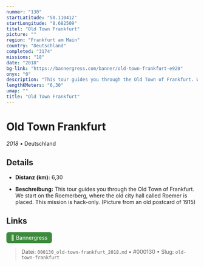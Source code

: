 ```yaml
---
nummer: "130"
startLatitude: "50.110412"
startLongitude: "8.682509"
titel: "Old Town Frankfurt"
picture: ""
region: "Frankfurt am Main"
country: "Deutschland"
completed: "3174"
missions: "18"
date: "2018"
bg-link: "https://bannergress.com/banner/old-town-frankfurt-e920"
onyx: "0"
description: "This tour guides you through the Old Town of Frankfurt. We start on the Roemerberg, where the old city hall called Roemer is placed. This mission is hack-only.\n(Picture from an old postcard of 1915)"
lengthKMeters: "6,30"
umap: ""
title: "Old Town Frankfurt"
---
```

# Old Town Frankfurt

*2018* • Deutschland



## Details
- **Distanz (km):** 6,30



- **Beschreibung:** This tour guides you through the Old Town of Frankfurt. We start on the Roemerberg, where the old city hall called Roemer is placed. This mission is hack-only.
(Picture from an old postcard of 1915)


## Links
<div style="margin-top: 0.5em;">
<a href="https://bannergress.com/banner/old-town-frankfurt-e920" target="_blank" style="display:inline-block;margin-right:8px;padding:6px 12px;background-color:#3c8b3c;color:white;text-decoration:none;border-radius:6px;">🔗 Bannergress</a>

</div>


> Datei: `000130_old-town-frankfurt_2018.md` • #000130 • Slug: `old-town-frankfurt`
